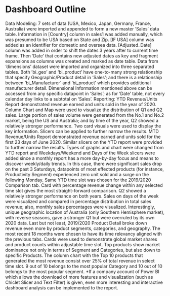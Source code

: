 # Dashboard Outline
Data Modeling:
7 sets of data (USA, Mexico, Japan, Germany, France, Australia) were imported and appended to form a new
master ‘Sales’ data table. Information in [Country] column in sales1 was added manually, which was
presumed to be USA based on State and Zip. [IF USA] column was added as an identifier for domestic and
oversea data. [Adjusted_Date] column was added in order to shift the dates 3 years after to current time
frame. Then ‘Date’ that contains new adjusted dates as key and fragment expansions as columns was created
and marked as date table. Data from ‘dimensions’ dataset were imported and organized into three separated
tables. Both ’bi_geo’ and ‘bi_product’ have one-to-many strong relationship that specify Geographic/Product
detail in ‘Sales’; and there is a relationship between ‘bi_Manufacturer’ and ‘bi_product’ which provides
additional manufacturer detail. Dimensional Information mentioned above can be accessed from any specific
datapoint in ‘Sales’; as for ‘Date’ table, not every calendar day links to a subtotal on ‘Sales’.
Reporting:
YTD Revenue/Units Report demonstrated revenue earned and units sold in the year of 2020. Column Chart
and Map were used to visualize the distribution of Q1 and Q2 sales. Large portion of sales volume were
generated from the No.1 and No.2 market, being the US and Australia; and by time of the year, Q2 showed a
relatively stronger performance. Two card visuals were used to display the key information. Slicers can be
applied to further narrow the results. MTD Revenue/Units Report demonstrated revenue earned and units
sold for the first 23 days of June 2020. Similar slicers on the YTD report were provided to further narrow the
results. Types of graphs and chart were changed from YTD report and Weekdays/Weekend and Days of the
Week slicers were added since a monthly report has a more day-by-day focus and means to discover
weekly/daily trends. In this case, there were significant sales drop on the past 3 Saturdays, datapoints of
most effected products (for instance, Productivity Segment) experienced zero unit sold and a surge on the
following Monday. Same YTD time slot was chosen for the 2019/2020 Comparison tab. Card with percentage
revenue change within any selected time slot gives the most straight-forward comparison. Q2 showed a
relatively stronger performance on both years. Sales on days of the week were visualized and compared in
percentage distribution in total sales revenue; also, monthly sales percentages were visualized. Interestingly,
unique geographic location of Australia (only Southern Hemisphere market), with reverse seasons, gave a
stronger Q1 but were overruled by its own 2020 data. Last but not least, 2019/2020 Product Detail broke
down revenue even more by product segments, categories, and geography. The most recent 18 months were
chosen to have its time relevancy aligned with the previous tabs. Cards were used to demonstrate global
market shares and product counts within adjustable time slot. Top products show market dominance not
only in terms of Segment and Categories, but also down to specific Products. The column chart with the Top
10 products that generated the most revenue consist over 25% of total revenue in select time slot. 9 out of
10 belongs to the most popular Category and 10 out of 10 belongs to the most popular segment.
*If a company account of Power BI which allows the download of more features and visualization (such as
Chiclet Slicer and Text Filter) is given, even more interesting and interactive dashboard analysis can be
implemented to the report.
